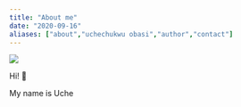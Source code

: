 ```yaml
---
title: "About me"
date: "2020-09-16"
aliases: ["about","uchechukwu obasi","author","contact"]
---
```


<img src="/images/obate.jpg" class="featured_image">

Hi! 👋

My name is Uche
